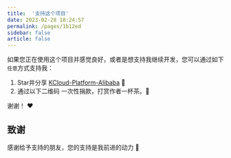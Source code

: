 ```yaml
---
title:  '支持这个项目'
date: 2023-02-28 18:24:57
permalink: /pages/1b12ed
sidebar: false
article: false
---
```


如果您正在使用这个项目并感觉良好，或者是想支持我继续开发，您可以通过如下`任意`方式支持我：

1. Star并分享 [KCloud-Platform-Alibaba](https://github.com/KouShenhai/KCloud-Platform-Alibaba) :rocket:
2. 通过以下二维码 一次性捐款，打赏作者一杯茶。:tea:

谢谢！ :heart:

## 致谢
感谢给予支持的朋友，您的支持是我前进的动力 🎉